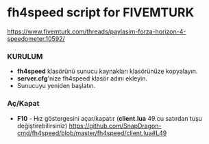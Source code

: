 # fh4speed script for FIVEMTURK

https://www.fivemturk.com/threads/paylasim-forza-horizon-4-speedometer.10592/

### KURULUM
- **fh4speed** klasörünü sunucu kaynakları klasörünüze kopyalayın.
- **server.cfg**'nize fh4speed klasör adını ekleyin.
- Sunucuyu yeniden başlatın.

### Aç/Kapat
- **F10** - Hız göstergesini açar/kapatır (**client.lua** 49.cu satırdan tuşu değiştirebilirsiniz)
https://github.com/SnapDragon-cmd/fh4speed/blob/master/fh4speed/client.lua#L49
